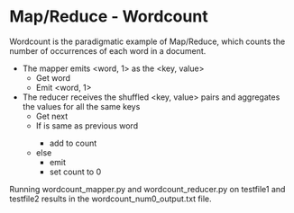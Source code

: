 # Map/Reduce - Wordcount
Wordcount is the paradigmatic example of Map/Reduce, which counts the number of occurrences of each word in a document.
  - The mapper emits <word, 1> as the  <key, value>
     * Get word
     * Emit <word, 1>
  - The reducer receives the shuffled <key, value> pairs and aggregates the values for all the same keys
     * Get next <word> <value>
     * If <word> is same as previous word
        * add <value> to count
     * else
        * emit <word> <count>
        * set count to 0

Running wordcount_mapper.py and wordcount_reducer.py on testfile1 and testfile2 results in the wordcount_num0_output.txt file.